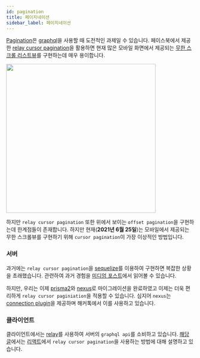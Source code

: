```yaml
---
id: pagination
title: 페이지네이션
sidebar_label: 페이지네이션
---
```


[Pagination](https://graphql.org/learn/pagination)은 [graphql](https://graphql.org)을 사용할 때 도전적인 과제일 수 있습니다. 페이스북에서 제공한 [relay cursor pagination](https://relay.dev/graphql/connections.htm)을 활용하면 현재 많은 모바일 화면에서 제공되는 [무한 스크롤 리스트뷰](https://github.com/pronebird/UIScrollView-InfiniteScroll)를 구현하는데 매우 용이합니다.

<img src="https://user-images.githubusercontent.com/27461460/89128314-dad82900-d52f-11ea-86b4-0b54dbba2860.png" width="400"/>

하지만 `relay cursor pagination` 또한 위에서 보이는 `offset pagination`을 구현하는데 한계점들이 존재합니다. 하지만 현재(**2021년 6월 25일**)는 모바일에서 제공되는 무한 스크롤뷰를 구현하기 위해 `cursor pagination`이 가장 이상적인 방법입니다. 

### 서버

과거에는 `relay cursor pagination`을 [sequelize](https://sequelize.org)를 이용하여 구현하면 복잡한 상황을 초래했습니다. 관련하여 과거 경험을 [미디엄 포스트](https://medium.com/graphql-seoul/graphql-pagination-%EA%B5%AC%ED%98%84%ED%95%98%EA%B8%B0-relays-cursor-based-connection-pattern-72ab0daceed4)에서 읽어볼 수 있습니다.

하지만, 우리는 이제 [prisma2](https://prisma.io)와 [nexus](https:/www.nexusjs.org)로 마이그레이션을 완료하였고 이제는 더욱 편리하게 `relay cursor paginiation`을 적용할 수 있습니다. 심지어 `nexus`는 [connection plugin](https://nexusjs.org/components-standalone/schema/plugins/connection#connection-plugin)을 제공하며 해커톡에서 이를 사용하고 있습니다.

### 클라이언트

클라이언트에서는 [relay](https://relay.dev)를 사용하여 서버의 `graphql api`를 소비하고 있습니다. [해당 글](https://www.howtographql.com/react-relay/8-pagination)에서는 [리액트](https://reactjs.org)에서 `relay cursor pagination`을 사용하는 방법에 대해 설명하고 있습니다.
